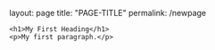 layout: page
title: "PAGE-TITLE"
permalink: /newpage

<!DOCTYPE html>
<html>
<body>

    <h1>My First Heading</h1>
    <p>My first paragraph.</p>

</body>
</html>